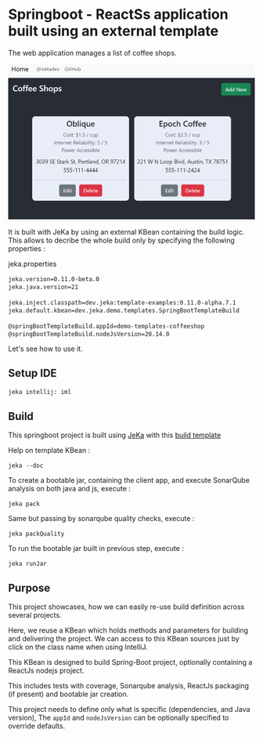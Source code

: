 # Springboot - ReactSs application built using an external template

The web application manages a list of coffee shops.

![img.png](screenshot.png)

It is built with JeKa by using an external KBean containing the build logic.
This allows to decribe the whole build only by specifying the following properties :

jeka.properties
``` 
jeka.version=0.11.0-beta.0
jeka.java.version=21

jeka.inject.classpath=dev.jeka:template-examples:0.11.0-alpha.7.1
jeka.default.kbean=dev.jeka.demo.templates.SpringBootTemplateBuild

@springBootTemplateBuild.appId=demo-templates-coffeeshop
@springBootTemplateBuild.nodeJsVersion=20.14.0
```

Let's see how to use it.

## Setup IDE

```shell
jeka intellij: iml
```

## Build

This springboot project is built using [JeKa](https://jeka.dev) with this [build template](https://github.com/jeka-dev/demo-build-templates/blob/master/src/dev/jeka/demo/templates/SpringBootTemplateBuild.java)

Help on template KBean :
```shell
jeka --doc
```

To create a bootable jar, containing the client app, and execute SonarQube analysis on both java and js, execute :
```shell
jeka pack
```

Same but passing by sonarqube quality checks, execute :
```shell
jeka packQuality
```

To run the bootable jar built in previous step, execute :
```shell
jeka runJar
```


## Purpose

This project showcases, how we can easily re-use build definition across several projects.

Here, we reuse a KBean which holds methods and parameters for building and delivering the project. 
We can access to this KBean sources just by click on the class name when using IntelliJ.

This KBean is designed to build Spring-Boot project, optionally containing a ReactJs nodejs project.

This includes tests with coverage, Sonarqube analysis, ReactJs packaging (if present) and bootable jar creation.

This project needs to define only what is specific  (dependencies, and Java version),
The `appId` and `nodeJsVersion` can be optionally specified to override defaults.



